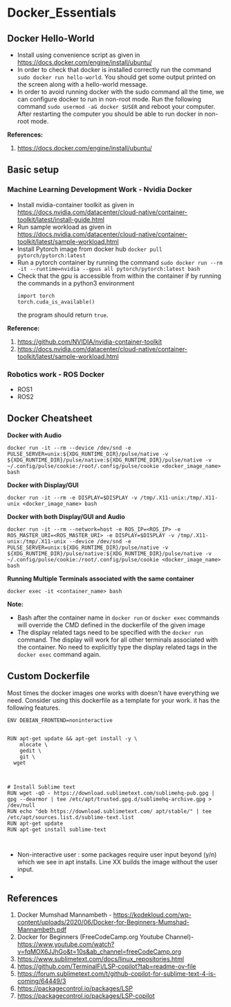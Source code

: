 # Docker_Essentials

## Docker Hello-World

- Install using convenience script as given in https://docs.docker.com/engine/install/ubuntu/
- In order to check that docker is installed correctly run the command ``sudo docker run hello-world``. You should get some output printed on the screen along with a hello-world message.
- In order to avoid running docker with the sudo command all the time, we can configure docker to run in non-root mode. Run the following command ``sudo usermod -aG docker $USER`` and reboot your computer. After restarting the computer you should be able to run docker in non-root mode.

**References:**

1) https://docs.docker.com/engine/install/ubuntu/


## Basic setup

### Machine Learning Development Work - Nvidia Docker



- Install nvidia-container toolkit as given in https://docs.nvidia.com/datacenter/cloud-native/container-toolkit/latest/install-guide.html
- Run sample workload as given in https://docs.nvidia.com/datacenter/cloud-native/container-toolkit/latest/sample-workload.html
- Install Pytorch image from docker hub ``docker pull pytorch/pytorch:latest``
- Run a pytorch container by running the command ``sudo docker run --rm -it --runtime=nvidia --gpus all pytorch/pytorch:latest bash``
- Check that the gpu is accessible from within the container if by running the commands in a python3 environment
  ```
  import torch
  torch.cuda_is_available()
  ```
  the program should return ``true``.
  


**Reference:**

1) https://github.com/NVIDIA/nvidia-container-toolkit
2) https://docs.nvidia.com/datacenter/cloud-native/container-toolkit/latest/sample-workload.html

### Robotics work - ROS Docker

- ROS1
- ROS2

## Docker Cheatsheet

**Docker with Audio**

```docker run -it --rm --device /dev/snd -e PULSE_SERVER=unix:${XDG_RUNTIME_DIR}/pulse/native -v ${XDG_RUNTIME_DIR}/pulse/native:${XDG_RUNTIME_DIR}/pulse/native -v ~/.config/pulse/cookie:/root/.config/pulse/cookie <docker_image_name> bash```

**Docker with Display/GUI**

```docker run -it --rm -e DISPLAY=$DISPLAY -v /tmp/.X11-unix:/tmp/.X11-unix <docker_image_name> bash```

**Docker with both Display/GUI and Audio**

```docker run -it --rm --network=host -e ROS_IP=<ROS_IP> -e ROS_MASTER_URI=<ROS_MASTER_URI> -e DISPLAY=$DISPLAY -v /tmp/.X11-unix:/tmp/.X11-unix --device /dev/snd -e PULSE_SERVER=unix:${XDG_RUNTIME_DIR}/pulse/native -v ${XDG_RUNTIME_DIR}/pulse/native:${XDG_RUNTIME_DIR}/pulse/native -v ~/.config/pulse/cookie:/root/.config/pulse/cookie <docker_image_name> bash```


**Running Multiple Terminals associated with the same container**

``docker exec -it <container_name> bash``

**Note:**
- Bash after the container name in ``docker run`` or ``docker exec`` commands will override the CMD defined in the dockerfile of the given image
- The display related tags need to be specified with the ``docker run`` command. The display will work for all other terminals associated with the container. No need to explicitly type the display related tags in the ``docker exec`` command again.



## Custom Dockerfile

Most times the docker images one works with doesn't have everything we need. Consider using this dockerfile as a template for your work. it has the following features.

```
ENV DEBIAN_FRONTEND=noninteractive


RUN apt-get update && apt-get install -y \
	mlocate \
	gedit \
	git \
  wget



# Install Sublime text
RUN wget -qO - https://download.sublimetext.com/sublimehq-pub.gpg | gpg --dearmor | tee /etc/apt/trusted.gpg.d/sublimehq-archive.gpg > /dev/null
RUN echo "deb https://download.sublimetext.com/ apt/stable/" | tee /etc/apt/sources.list.d/sublime-text.list
RUN apt-get update
RUN apt-get install sublime-text



```

- Non-interactive user : some packages require user input beyond (y/n) which we see in apt installs. Line XX builds the image without the user input.
- 

## References

1. Docker Mumshad Mannambeth - https://kodekloud.com/wp-content/uploads/2020/06/Docker-for-Beginners-Mumshad-Mannambeth.pdf
2. Docker for Beginners (FreeCodeCamp.org Youtube Channel)- https://www.youtube.com/watch?v=fqMOX6JJhGo&t=10s&ab_channel=freeCodeCamp.org
3. https://www.sublimetext.com/docs/linux_repositories.html
4. https://github.com/TerminalFi/LSP-copilot?tab=readme-ov-file
5. https://forum.sublimetext.com/t/github-copilot-for-sublime-text-4-is-coming/64449/3
6. https://packagecontrol.io/packages/LSP
7. https://packagecontrol.io/packages/LSP-copilot
